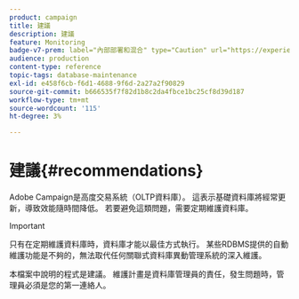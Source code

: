 ```yaml
---
product: campaign
title: 建議
description: 建議
feature: Monitoring
badge-v7-prem: label="內部部署和混合" type="Caution" url="https://experienceleague.adobe.com/docs/campaign-classic/using/installing-campaign-classic/architecture-and-hosting-models/hosting-models-lp/hosting-models.html?lang=zh-Hant" tooltip="僅適用於內部部署和混合部署"
audience: production
content-type: reference
topic-tags: database-maintenance
exl-id: e458f6cb-f6d1-4688-9f6d-2a27a2f90829
source-git-commit: b666535f7f82d1b8c2da4fbce1bc25cf8d39d187
workflow-type: tm+mt
source-wordcount: '115'
ht-degree: 3%

---
```


# 建議{#recommendations}



Adobe Campaign是高度交易系統（OLTP資料庫）。 這表示基礎資料庫將經常更新，導致效能隨時間降低。 若要避免這類問題，需要定期維護資料庫。

>[!IMPORTANT]
>
>只有在定期維護資料庫時，資料庫才能以最佳方式執行。 某些RDBMS提供的自動維護功能是不夠的，無法取代任何關聯式資料庫異動管理系統的深入維護。
>  
>本檔案中說明的程式是建議。 維護計畫是資料庫管理員的責任，發生問題時，管理員必須是您的第一連絡人。
